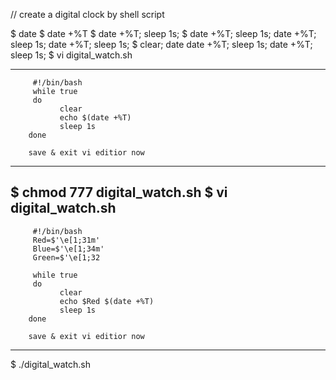 // create a digital clock by shell script

$ date 
$ date +%T
$ date +%T; sleep 1s;
$ date +%T; sleep 1s; date +%T; sleep 1s; date +%T; sleep 1s;
$ clear; date date +%T; sleep 1s; date +%T; sleep 1s;
$ vi digital_watch.sh

--------------------------------------------------------------------
         #!/bin/bash
         while true 
         do
               clear
               echo $(date +%T)
               sleep 1s
        done 

        save & exit vi editior now
----------------------------------------------------------------------
$ chmod 777 digital_watch.sh
$ vi digital_watch.sh
--------------------------------------------------------------------
         #!/bin/bash
         Red=$'\e[1;31m'
         Blue=$'\e[1;34m'
         Green=$'\e[1;32

         while true 
         do
               clear
               echo $Red $(date +%T)
               sleep 1s
        done 

        save & exit vi editior now
----------------------------------------------------------------------
$ ./digital_watch.sh
